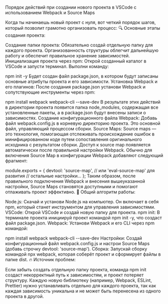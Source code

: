  Порядок действий при создании нового проекта в VSCode с использованием Webpack и Source Maps

Когда ты начинаешь новый проект с нуля, вот четкий порядок шагов, который позволит грамотно организовать процесс:
🔍 Основные этапы создания проекта:

Создание папки проекта:
Обязательно создай отдельную папку для каждого проекта. Организованность структуры облегчит дальнейшую работу и обеспечит правильное хранение зависимостей.
Инициализация проекта через npm:
Открой созданный каталог в VSCode и запусти терминал.
Выполни команду:

npm init -y
Будет создан файл package.json, в котором будут записаны основные атрибуты проекта и его зависимости.
Установка Webpack и его плагинов:
После создания package.json установи Webpack и сопутствующие инструменты через npm:

npm install webpack webpack-cli --save-dev
В результате этих действий в директории проекта появится папка node_modules, содержащая все установленные пакеты, а в package.json будут внесены записи о зависимостях.
Создание конфигурационного файла Webpack:
Добавь файл webpack.config.js в корневую директорию проекта. Это основной файл, управляющий процессом сборки.
Source Maps:
Source maps — это технология, помогающая отслеживать происхождение ошибок в минифицированном коде путем сопоставления оригинального исходника с результатом сборки.
Доступ к source map появляется автоматически после правильной настройки Webpack. Обычно для включения Source Map в конфигурации Webpack добавляют следующий фрагмент:

module.exports = {
  devtool: 'source-map', // или 'eval-source-map' для развития
  // остальные настройки...
};
Таким образом, после правильного подключения Webpack и внесения вышеуказанной настройки, Source Maps становятся доступными и помогают отлаживать проект эффективно.
📌 Общий алгоритм работы:

Node.js: Скачай и установи Node.js на компьютер. Он включает в себя npm, который станет инструментом для управления зависимостями.
VSCode: Открой VSCode и создай новую папку для проекта.
npm init: В терминале проекта инициируй проект командой npm init -y, что создаст файл package.json.
Webpack: Установи Webpack и его CLI через npm командой:

npm install webpack webpack-cli --save-dev
Настройки: Создай конфигурационный файл webpack.config.js и настрои Source Maps (добавь строчку devtool: 'source-map').
Сборка: Запускай сборку командой npx webpack, которая соберёт проект и сформирует файлы в папке dist.
🔥 Источник проблем:

Если забыть создать отдельную папку проекта, команда npm init создаст некорректный путь к зависимостям, и проект потеряет структуру.
Каждую новую библиотеку (например, Webpack, ESLint, Prettier) нужно устанавливать отдельно для каждого проекта, так как каждая зависимость уникальна и не может быть перенесена из одного проекта в другой.
